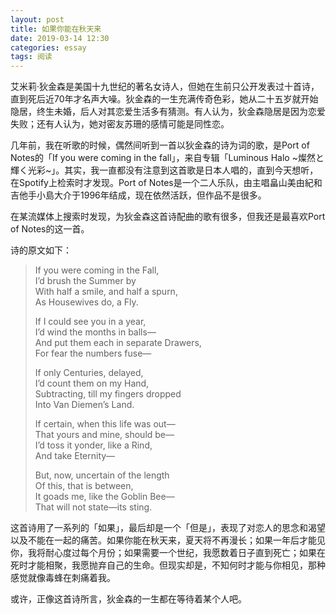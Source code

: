 ```yaml
---
layout: post
title: 如果你能在秋天来
date: 2019-03-14 12:30
categories: essay
tags: 阅读
---
```


艾米莉·狄金森是美国十九世纪的著名女诗人，但她在生前只公开发表过十首诗，直到死后近70年才名声大噪。狄金森的一生充满传奇色彩，她从二十五岁就开始隐居，终生未婚，后人对其恋爱生活多有猜测。有人认为，狄金森隐居是因为恋爱失败；还有人认为，她对密友苏珊的感情可能是同性恋。

几年前，我在听歌的时候，偶然间听到一首以狄金森的诗为词的歌，是Port of Notes的「If you were coming in the fall」，来自专辑「Luminous Halo ~燦然と輝く光彩~」。其实，我一直都没有注意到这首歌是日本人唱的，直到今天想听，在Spotify上检索时才发现。Port of Notes是一个二人乐队，由主唱畠山美由紀和吉他手小島大介于1996年结成，现在依然活跃，但作品不是很多。

在某流媒体上搜索时发现，为狄金森这首诗配曲的歌有很多，但我还是最喜欢Port of Notes的这一首。


诗的原文如下：

> If you were coming in the Fall,  
> I’d brush the Summer by  
> With half a smile, and half a spurn,  
> As Housewives do, a Fly.  
>
> If I could see you in a year,  
> I’d wind the months in balls—  
> And put them each in separate Drawers,  
> For fear the numbers fuse—  
>
> If only Centuries, delayed,  
> I’d count them on my Hand,  
> Subtracting, till my fingers dropped  
> Into Van Diemen’s Land.  
>
> If certain, when this life was out—  
> That yours and mine, should be—  
> I’d toss it yonder, like a Rind,  
> And take Eternity—  
>
> But, now, uncertain of the length  
> Of this, that is between,  
> It goads me, like the Goblin Bee—  
> That will not state—its sting.  

这首诗用了一系列的「如果」，最后却是一个「但是」，表现了对恋人的思念和渴望以及不能在一起的痛苦。如果你能在秋天来，夏天将不再漫长；如果一年后才能见你，我将耐心度过每个月份；如果需要一个世纪，我愿数着日子直到死亡；如果在死时才能相聚，我愿抛弃自己的生命。但现实却是，不知何时才能与你相见，那种感觉就像毒蜂在刺痛着我。

或许，正像这首诗所言，狄金森的一生都在等待着某个人吧。

